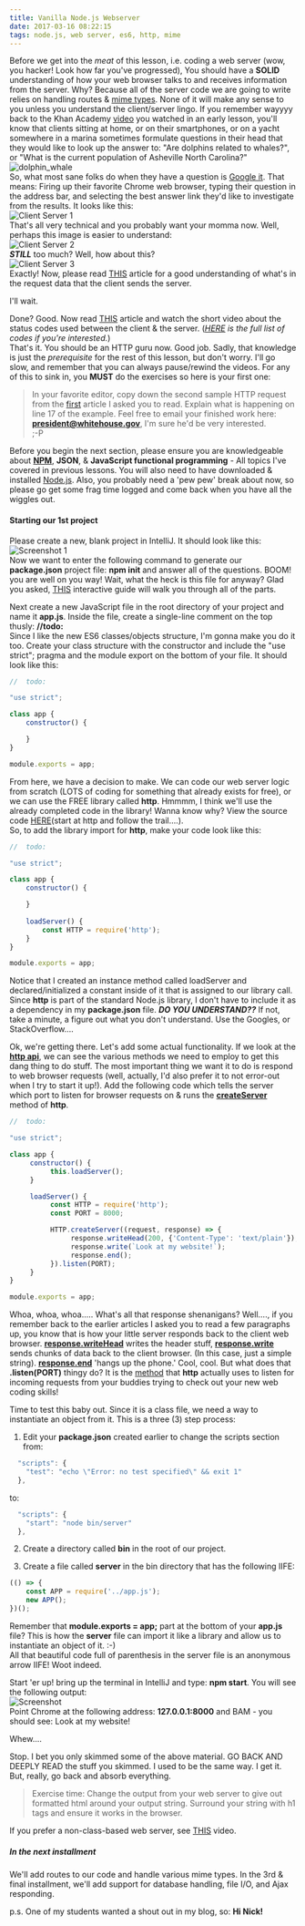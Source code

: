 ```yaml
---
title: Vanilla Node.js Webserver
date: 2017-03-16 08:22:15
tags: node.js, web server, es6, http, mime
---
```


Before we get into the _meat_ of this lesson, i.e. coding a web server (wow, you hacker! Look how far you've progressed), You should have a **SOLID** understanding of how your web browser talks to and receives information from the server. Why? Because all of the server code we are going to write relies on handling routes & [mime types](https://www.sitepoint.com/web-foundations/mime-types-complete-list/). None of it will make any sense to you unless you understand the client/server lingo. If you remember wayyyy back to the Khan Academy [video](https://www.khanacademy.org/computing/computer-programming/html-css/intro-to-html/v/making-webpages-intro) you watched in an early lesson, you'll know that clients sitting at home, or on their smartphones, or on a yacht somewhere in a marina sometimes formulate questions in their head that they would like to look up the answer to: "Are dolphins related to whales?", or "What is the current population of Asheville North Carolina?"  
![dolphin_whale](/stuff/dolphin_whale.jpg)  
So, what most sane folks do when they have a question is [Google it](http://bfy.tw/9Zm). That means: Firing up their favorite Chrome web browser, typing their question in the address bar, and selecting the best answer link they'd like to investigate from the results. It looks like this:  
![Client Server 1](/stuff/10-21-http-request.png)  
That's all very technical and you probably want your momma now. Well, perhaps this image is easier to understand:  
![Client Server 2](/stuff/HTTP_request.png)  
**_STILL_** too much? Well, how about this?  
![Client Server 3](/stuff/client-server.png)  
Exactly! Now, please read [THIS](https://code.tutsplus.com/tutorials/http-headers-for-dummies--net-8039) article for a good understanding of what's in the request data that the client sends the server.  
  
I'll wait.  
  
Done? Good. Now read [THIS](https://webdesign.tutsplus.com/tutorials/http-status-codes-in-60-seconds--cms-24317) article and watch the short video about the status codes used between the client & the server. (_[HERE](https://httpstatuses.com/) is the full list of codes if you're interested._)  
That's it. You should be an HTTP guru now. Good job. Sadly, that knowledge is just the _prerequisite_ for the rest of this lesson, but don't worry. I'll go slow, and remember that you can always pause/rewind the videos. For any of this to sink in, you **MUST** do the exercises so here is your first one:  
  
  >In your favorite editor, copy down the second sample HTTP request from the [first](https://webdesign.tutsplus.com/tutorials/http-status-codes-in-60-seconds--cms-24317) article I asked you to read. Explain what is happening on line 17 of the example. Feel free to email your finished work here:  **president@whitehouse.gov**,  I'm sure he'd be very interested.  
  ;-P  
    
Before you begin the next section, please ensure you are knowledgeable about **[NPM](https://dzone.com/articles/an-absolute-beginners-guide-to-using-npm-1?edition=274884&utm_source=Spotlight&utm_medium=email&utm_campaign=web%20dev%202017-03-02)**, **JSON**, & **JavaScript functional programming** - All topics I've covered in previous lessons. You will also need to have downloaded & installed [Node.js](https://nodejs.org/en/). Also, you probably need a 'pew pew' break about now, so please go get some frag time logged and come back when you have all the wiggles out.  
  
#### Starting our 1st project
Please create a new, blank project in IntelliJ. It should look like this:  
![Screenshot 1](/stuff/capture1.png)  
Now we want to enter the following command to generate our **package.json** project file: **npm init** and answer all of the questions. BOOM! you are well on you way! Wait, what the heck is this file for anyway? Glad you asked, [THIS](http://browsenpm.org/package.json) interactive guide will walk you through all of the parts.  

Next create a new JavaScript file in the root directory of your project and name it **app.js**. Inside the file, create a single-line comment on the top thusly:  **//todo:**  
Since I like the new ES6 classes/objects structure, I'm gonna make you do it too. Create your class structure with the constructor and include the "use strict"; pragma and the module export on the bottom of your file. It should look like this:  

```javascript
//  todo:

"use strict";

class app {
	constructor() {

	}
}

module.exports = app;
```  
From here, we have a decision to make. We can code our web server logic from scratch (LOTS of coding for something that already exists for free), or we can use the FREE library called **http**. Hmmmm, I think we'll use the already completed code in the library! Wanna know why? View the source code [HERE](https://github.com/nodejs/node/tree/master/lib)(start at http and follow the trail....).  
So, to add the library import for **http**, make your code look like this:  

```javascript
//  todo:

"use strict";

class app {
	constructor() {

	}
	
	loadServer() {
	    const HTTP = require('http');
	}
}

module.exports = app;
```  
Notice that I created an instance method called loadServer and declared/initialized a constant inside of it that is assigned to our library call. Since **http** is part of the standard Node.js library, I don't have to include it as a dependency in my **package.json** file. **_DO YOU UNDERSTAND??_** If not, take a minute, a figure out what you don't understand. Use the Googles, or StackOverflow....  
  
Ok, we're getting there. Let's add some actual functionality. If we look at the **[http api](https://nodejs.org/api/http.html)**, we can see the various methods we need to employ to get this dang thing to do stuff. The most important thing we want it to do is respond to web browser requests (well, actually, I'd also prefer it to not error-out when I try to start it up!). Add the following code which tells the server which port to listen for browser requests on & runs the **[createServer](https://nodejs.org/api/http.html#http_http_createserver_requestlistener)** method of **http**.  

```javascript
//  todo:

"use strict";

class app {
     constructor() {
          this.loadServer();
     }

     loadServer() {
          const HTTP = require('http');
          const PORT = 8000;

          HTTP.createServer((request, response) => {
               response.writeHead(200, {'Content-Type': 'text/plain'});
               response.write(`Look at my website!`);
               response.end();
          }).listen(PORT);
     }
}

module.exports = app;
```  
Whoa, whoa, whoa..... What's all that response shenanigans? Well...., if you remember back to the earlier articles I asked you to read a few paragraphs up, you know that is how your little server responds back to the client web browser. **[response.writeHead](https://nodejs.org/api/http.html#http_response_writehead_statuscode_statusmessage_headers)** writes the header stuff, **[response.write](https://nodejs.org/api/http.html#http_response_write_chunk_encoding_callback)** sends chunks of data back to the client browser. (In this case, just a simple string). **[response.end](https://nodejs.org/api/http.html#http_response_end_data_encoding_callback)** 'hangs up the phone.'
Cool, cool. But what does that **.listen(PORT)** thingy do? It is the [method](https://nodejs.org/api/http.html#http_server_listen_port_hostname_backlog_callback) that **http** actually uses to listen for incoming requests from your buddies trying to check out your new web coding skills!  

Time to test this baby out. Since it is a class file, we need a way to instantiate an object from it. This is a three (3) step process:  
1. Edit your **package.json** created earlier to change the scripts section from:  
```javascript
  "scripts": {
    "test": "echo \"Error: no test specified\" && exit 1"
  },
```  
to:  
```javascript
  "scripts": {
    "start": "node bin/server"
  },
```  

2. Create a directory called **bin** in the root of our project.

3. Create a file called **server** in the bin directory that has the following IIFE:  
```javascript
(() => {
    const APP = require('../app.js');
    new APP();
})();
```  
Remember that **module.exports = app;** part at the bottom of your **app.js** file? This is how the **server** file can import it like a library and allow us to instantiate an object of it. :-)  
All that beautiful code full of parenthesis in the server file is an anonymous arrow IIFE! Woot indeed.  

Start 'er up! bring up the terminal in IntelliJ and type: **npm start**. You will see the following output:  
![Screenshot](/stuff/capture2.png)  
Point Chrome at the following address:  **127.0.0.1:8000** and BAM - you should see:  Look at my website!  

Whew....  
  
Stop. I bet you only skimmed some of the above material. GO BACK AND DEEPLY READ the stuff you skimmed. I used to be the same way. I get it. But, really, go back and absorb everything.  

>Exercise time:  Change the output from your web server to give out formatted html around your output string. Surround your string with h1 tags and ensure it works in the browser.  

If you prefer a non-class-based web server, see [THIS](https://www.youtube.com/watch?v=U8XF6AFGqlc) video.  

##### In the next installment

We'll add routes to our code and handle various mime types. In the 3rd & final installment, we'll add support for database handling, file I/O, and Ajax responding.  

p.s. One of my students wanted a shout out in my blog, so:  **Hi Nick!**